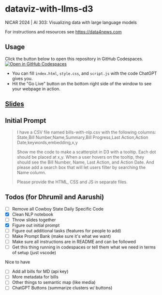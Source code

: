 # dataviz-with-llms-d3

NICAR 2024 | AI 303: Visualizing data with large language models

For instructions and resources see https://data4news.com

## Usage

Click the button below to open this repository in GitHub Codespaces.
[![Open in GitHub Codespaces](https://github.com/codespaces/badge.svg)](https://codespaces.new/github/docs)

- You can fill `index.html`, `style.css`, and `script.js` with the code ChatGPT gives you. 
- Hit the "Go Live" button on the bottom right side of the window to see your webpage in action.





## [Slides](https://docs.google.com/presentation/d/1f3INfweSXUMEqRyKGkDSPE4a2WGoIPda_Hz_yckvQDk/edit#slide=id.p)
## Initial Prompt 
> I have a CSV file named bills-with-nlp.csv with the following columns: State,Bill Number,Name,Summary,Bill Progress,Last Action,Action Date,keywords,embedding,x,y
>
> Show me the code to make a scatterplot in D3 with a tooltip. Each dot should be placed at x,y. When a user hovers on the tooltip, they should see the Bill Number,  Name, Last Action, and Action Date. And please add a search box that will let users filter by searching the Name column.
>
> Please provide the HTML, CSS and JS in separate files.


## Todos (for Dhrumil and Aarushi)
- [ ] Remove all Cowboy State Daily Specific Code 
- [x] Clean NLP notebook
- [ ] Throw slides together
- [x] Figure out initial prompt
- [ ] Figure out additional tasks (features for people to add)
- [ ] Make Prompt Bank (make sure it's what we want)
- [ ] Make sure all instructions are in README and can be followed
- [ ] Get this thing running in codespaces or tell them what we need in terms of setup (just vscode)

Nice to have
- [ ] Add all bills for MD (api key)
- [ ] More metadata for bills
- [ ] Other things to semantic map (like media)
- [ ] ChatGPT Buttons (summarize clusters w/ buttons)